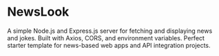 # NewsLook
A simple Node.js and Express.js server for fetching and displaying news and jokes. Built with Axios, CORS, and environment variables. Perfect starter template for news-based web apps and API integration projects.
